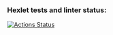 ### Hexlet tests and linter status:
[![Actions Status](https://github.com/Chawku/python-project-50/actions/workflows/hexlet-check.yml/badge.svg)](https://github.com/Chawku/python-project-50/actions)